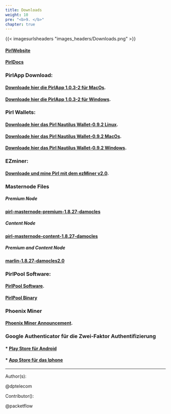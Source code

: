 ```yaml
---
title: Downloads
weight: 10
pre: "<b>9. </b>"
chapter: true
---
```


{{< imagesurlsheaders "images_headers/Downloads.png" >}}



#### [PirlWebsite](https://pirl.io/en/ "PirlWebsite")


#### [PirlDocs](https://docs.pirl.io/en/ "PirlDocs")


### PirlApp Download:


#### [Downloade hier die PirlApp 1.0.3-2 für MacOs](https://pirl.live/ipfs/QmWytz95fF2P3ggn114X2oHzAaV5YbeSvMp9JNpkNbC924 "PirlApp für MacOs").

#### [Downloade hier die PirlApp 1.0.3-2 für Windows](https://pirl.live/ipfs/QmVGhBHrwqjMC9G2VTAGpdpGxrYdoSKhNTU7Yxp8PyJcKD "PirlApp für Windows").


### Pirl Wallets:


#### [Downloade hier das Pirl Nautilus Wallet-0.9.2 Linux](https://github.com/pirl/nautilus/releases/download/0.9.2/Pirl-Nautilus-Wallet-linux64-0-9-2.deb "Downloade hier das Pirl Nautilus Wallet-0.9.2 Linux").


#### [Downloade hier das Pirl Nautilus Wallet-0.9.2 MacOs](https://github.com/pirl/nautilus/releases/download/0.9.2/Pirl-Nautilus-Wallet-0.9.2-mac.zip "Downloade hier das Pirl Nautilus Wallet-0.9.2 MacOs").


#### [Downloade hier das Pirl Nautilus Wallet-0.9.2 Windows](https://github.com/pirl/nautilus/releases/download/0.9.2/Pirl-Nautilus-Wallet-0.9.2-win.zip "Downloade hier das Pirl Nautilus Wallet-0.9.2 Windows").


### EZminer:

#### [Downloade und mine Pirl mit dem ezMiner v2.0](https://pirl.io/blog/ezminer-v2/ "Download and mine Pirl with ezMiner v2.0").


### Masternode Files

##### Premium Node
#### [pirl-masternode-premium-1.8.27-damocles](https://git.pirl.io/community/pirl/uploads/e9d8c3e0871021932981c6f453b5d5ac/pirl-masternode-premium-1.8.27-damocles "pirl-masternode-premium-1.8.27-damocles")

##### Content Node
#### [pirl-masternode-content-1.8.27-damocles](https://git.pirl.io/community/pirl/uploads/cabf01995e4a7484c2de5b05dad49f86/pirl-masternode-content-1.8.27-damocles "pirl-masternode-content-1.8.27-damocles")

##### Premium and Content Node
#### [marlin-1.8.27-damocles2.0](https://git.pirl.io/community/pirl/uploads/5ae5dee5a3c99f4dba35b630778c1fd1/marlin-1.8.27-damocles2.0 "marlin-1.8.27-damocles2.0")


### PirlPool Software:

#### [PirlPool Software](https://github.com/sammy007/open-ethereum-pool "PirlPool Software").

#### [PirlPool Binary](https://git.pirl.io/community/pirl/tags/pirl-linux-amd64-hulk-1_8_2 "PirlPool Binary")


### Phoenix Miner

#### [Phoenix Miner Announcement](https://bitcointalk.org/index.php?topic=2647654.0 "Phoenix Miner Announcement Link").


### Google Authenticator für die Zwei-Faktor Authentifizierung
#### * [Play Store für Android](https://play.google.com/store/apps/details?id=com.google.android.apps.authenticator2)  
#### * [App Store für das Iphone](https://itunes.apple.com/us/app/google-authenticator/id388497605?mt=8)  


---
Author(s):

@dptelecom

Contributor():

@packetflow
